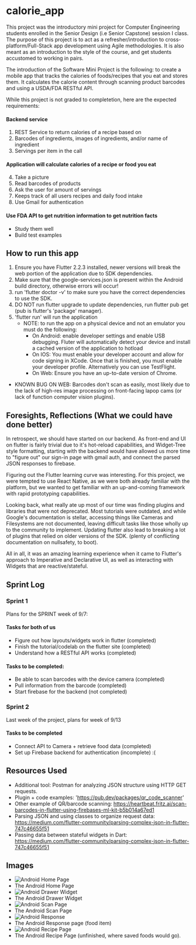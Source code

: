 # calorie_app

This project was the introductory mini project for Computer Engineering students enrolled in the Senior Design (i.e Senior Capstone) session I class.
The purpose of this project is to act as a refresher/introduction to cross-platform/Full-Stack app development using Agile methodologies. 
It is also meant as an introduction to the style of the course, and get students accustomed to working in pairs.

The introduction of the Software Mini Project is the following: to create a mobile app that tracks the calories of foods/recipes that you eat and stores them. 
It calculates the calorie content through scanning product barcodes and using a USDA/FDA RESTful API.
 
While this project is not graded to completetion, here are the expected requirements:
#### Backend service
1. REST Service to return calories of a recipe based on
2. Barcodes of ingredients, images of ingredients, and/or name of ingredient
3. Servings per item in the call
#### Application will calculate calories of a recipe or food you eat
4. Take a picture
5. Read barcodes of products
6. Ask the user for amount of servings
7. Keeps track of all users recipes and daily food intake
8. Use Gmail for authentication
#### Use FDA API to get nutrition information to get nutrition facts
* Study them well
* Build test examples

## How to run this app 
1. Ensure you have Flutter 2.2.3 installed, newer versions will break the web portion of the application due to SDK dependencies.
2. Make sure that the google-services.json is present within the Android build directory, otherwise errors will occur!
3. run 'flutter doctor -v' to make sure you have the correct dependencies to use the SDK. 
4. DO NOT run flutter upgrade to update dependencies, run flutter pub get (pub is flutter's 'package' manager).
5. 'flutter run' will run the application
	* NOTE: to run the app on a physical device and not an emulator you must do the following:
		* On Android: enable developer settings and enable USB debugging. Fluter will automatically detect your device and install a cached version of the application to hotload
		* On IOS: You must enable your developer account and allow for code signing in XCode. Once that is finished, you must enable your developer profile. Alternatively you can use TestFlight.
		* On Web: Ensure you have an up-to-date version of Chrome.
* KNOWN BUG ON WEB: Barcodes don't scan as easily, most likely due to the lack of high-res image processing on front-facing lapop cams (or lack of function computer vision plugins).

## Foresights, Reflections (What we could have done better)

In retrospect, we should have started on our backend. As front-end and UI on flutter is fairly trivial due to it's hot-reload capabilities, and Widget-Tree style formatting, starting with the backend would have allowed us more time to
"figure out" our sign-in page with gmail auth, and connect the parsed JSON responses to firebase.

Figuring out the Flutter learning curve was interesting. For this project, we were tempted to use React Native, as we were both already familiar with the platform, but we wanted to get familiar with an up-and-coming framework with rapid prototyping capabilities.

Looking back, what really ate up most of our time was finding plugins and libraries that were not deprecated. Most tutorials were outdated, and while Google's documentation is stellar, accessing things like Cameras and Filesystems are not documented, leaving difficult tasks like those wholly up to the community to implement. Updating flutter also lead to breaking a lot of plugins that relied on older versions of the SDK. (plenty of conflicting documentation on nullsafety, to boot).

All in all, it was an amazing learning experience when it came to Flutter's approach to Imperative and Declarative UI, as well as interacting with Widgets that are reactive/stateful.
 
## Sprint Log

### Sprint 1
Plans for the SPRINT week of 9/7:

#### Tasks for both of us
- Figure out how layouts/widgets work in flutter (completed)
- Finish the tutorial/codelab on the flutter site (completed)
- Understand how a RESTful API works (completed)

#### Tasks to be completed:
- Be able to scan barcodes with the device camera (completed)
- Pull information from the barcode (completed)
- Start firebase for the backend (not completed)

### Sprint 2
Last week of the project, plans for week of 9/13

#### Tasks to be completed
- Connect API to Camera + retrieve food data (completed)
- Set up Firebase backend for authentication (incomplete) :(

## Resources Used
* Additional tool: Postman for analyzing JSON structure using HTTP GET requests.
* Plugin + code examples: 'https://pub.dev/packages/qr_code_scanner'
* Other example of QR/barcode scanning: https://heartbeat.fritz.ai/scan-barcodes-in-flutter-using-firebases-ml-kit-b5b014a67ed1
* Parsing JSON and using classes to organize request data: https://medium.com/flutter-community/parsing-complex-json-in-flutter-747c46655f51
* Passing data between stateful widgets in Dart: https://medium.com/flutter-community/parsing-complex-json-in-flutter-747c46655f51

## Images
* ![Android Home Page](https://github.com/derekbarbosa/CalorieContent/blob/main/images/Android/Android_home.png)
* The Android Home Page
* ![Android Drawer Widget](https://github.com/derekbarbosa/CalorieContent/blob/main/images/Android/Android_Drawer.png)
* The Android Drawer Widget
* ![Android Scan Page](https://github.com/derekbarbosa/CalorieContent/blob/main/images/Android/Android_Scan.png)
* The Android Scan Page
* ![Android Response](https://github.com/derekbarbosa/CalorieContent/blob/main/images/Android/Android_response.png)
* The Android Response page (food item)
* ![Android Recipe Page](https://github.com/derekbarbosa/CalorieContent/blob/main/images/Android/android_recipe.png)
* The Android Recipe Page (unfinished, where saved foods would go).




